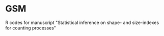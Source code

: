 # GSM
R codes for manuscript "Statistical inference on shape- and size-indexes for counting processes"
